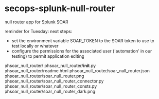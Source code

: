 # secops-splunk-null-router
null router app for Splunk SOAR

reminder for Tuesday: next steps:
- set the environment variable SOAR_TOKEN to the SOAR token to use to test locally or whatever
- configure the permissions for the associated user ('automation' in our testing) to permit application editing

phsoar_null_router/
phsoar_null_router/__init__.py
phsoar_null_router/readme.html
phsoar_null_router/soar_null_router.json
phsoar_null_router/soar_null_router.png
phsoar_null_router/soar_null_router_connector.py
phsoar_null_router/soar_null_router_consts.py
phsoar_null_router/soar_null_router_dark.png